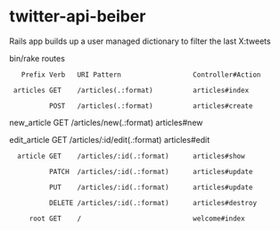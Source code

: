 # twitter-api-beiber
Rails app builds up a user managed dictionary to filter the last X:tweets

bin/rake routes

       Prefix Verb   URI Pattern                  Controller#Action
      
     articles GET    /articles(.:format)          articles#index
    
              POST   /articles(.:format)          articles#create
             
  new_article GET    /articles/new(.:format)      articles#new
  
 edit_article GET    /articles/:id/edit(.:format) articles#edit

      article GET    /articles/:id(.:format)      articles#show
     
              PATCH  /articles/:id(.:format)      articles#update
             
              PUT    /articles/:id(.:format)      articles#update
             
              DELETE /articles/:id(.:format)      articles#destroy
             
         root GET    /                            welcome#index
        
